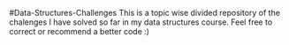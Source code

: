 #Data-Structures-Challenges
This is a topic wise divided repository of the chalenges I have solved so far in my data structures course. Feel free to correct or recommend a better code :)